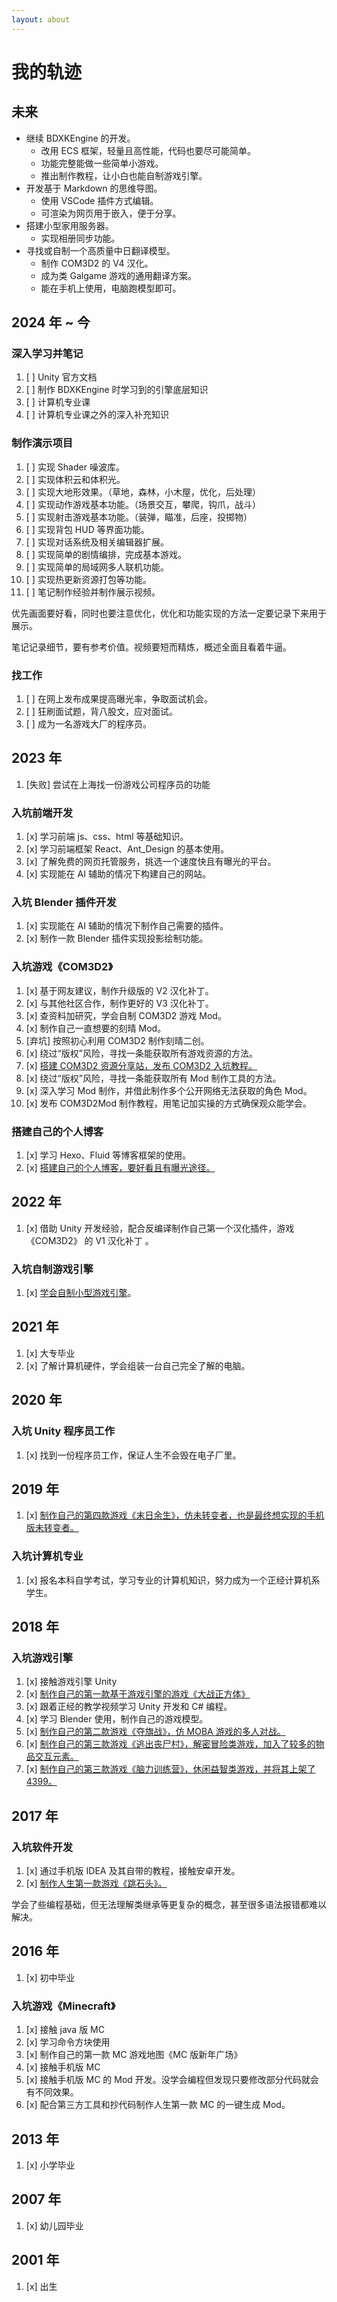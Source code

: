```yaml
---
layout: about
---
```


# 我的轨迹

## 未来

- 继续 BDXKEngine 的开发。
  - 改用 ECS 框架，轻量且高性能，代码也要尽可能简单。
  - 功能完整能做一些简单小游戏。
  - 推出制作教程，让小白也能自制游戏引擎。
- 开发基于 Markdown 的思维导图。
  - 使用 VSCode 插件方式编辑。
  - 可渲染为网页用于嵌入，便于分享。
- 搭建小型家用服务器。
  - 实现相册同步功能。
- 寻找或自制一个高质量中日翻译模型。
  - 制作 COM3D2 的 V4 汉化。
  - 成为类 Galgame 游戏的通用翻译方案。
  - 能在手机上使用，电脑跑模型即可。

## 2024 年 ~ 今

### 深入学习并笔记

1. [ ] Unity 官方文档
2. [ ] 制作 BDXKEngine 时学习到的引擎底层知识
3. [ ] 计算机专业课
4. [ ] 计算机专业课之外的深入补充知识

### 制作演示项目

1. [ ] 实现 Shader 噪波库。
2. [ ] 实现体积云和体积光。
3. [ ] 实现大地形效果。（草地，森林，小木屋，优化，后处理）
4. [ ] 实现动作游戏基本功能。（场景交互，攀爬，钩爪，战斗）
5. [ ] 实现射击游戏基本功能。（装弹，瞄准，后座，投掷物）
6. [ ] 实现背包 HUD 等界面功能。
7. [ ] 实现对话系统及相关编辑器扩展。
8. [ ] 实现简单的剧情编排，完成基本游戏。
9. [ ] 实现简单的局域网多人联机功能。
10. [ ] 实现热更新资源打包等功能。
11. [ ] 笔记制作经验并制作展示视频。

优先画面要好看，同时也要注意优化，优化和功能实现的方法一定要记录下来用于展示。

笔记记录细节，要有参考价值。视频要短而精炼，概述全面且看着牛逼。

### 找工作

1. [ ] 在网上发布成果提高曝光率，争取面试机会。
2. [ ] 狂刷面试题，背八股文，应对面试。
3. [ ] 成为一名游戏大厂的程序员。

## 2023 年

1. [失败] 尝试在上海找一份游戏公司程序员的功能

### 入坑前端开发

1. [x] 学习前端 js、css、html 等基础知识。
2. [x] 学习前端框架 React、Ant_Design 的基本使用。
3. [x] 了解免费的网页托管服务，挑选一个速度快且有曝光的平台。
4. [x] 实现能在 AI 辅助的情况下构建自己的网站。

### 入坑 Blender 插件开发

1. [x] 实现能在 AI 辅助的情况下制作自己需要的插件。
2. [x] 制作一款 Blender 插件实现投影绘制功能。

### 入坑游戏《COM3D2》

1. [x] 基于网友建议，制作升级版的 V2 汉化补丁。
2. [x] 与其他社区合作，制作更好的 V3 汉化补丁。
3. [x] 查资料加研究，学会自制 COM3D2 游戏 Mod。
4. [x] 制作自己一直想要的刻晴 Mod。
5. [弃坑] 按照初心利用 COM3D2 制作刻晴二创。
6. [x] 绕过“版权”风险，寻找一条能获取所有游戏资源的方法。
7. [x] [搭建 COM3D2 资源分享站，发布 COM3D2 入坑教程。](https://bdffzi.gitee.io/page.opencom3d2)
8. [x] 绕过“版权”风险，寻找一条能获取所有 Mod 制作工具的方法。
9. [x] 深入学习 Mod 制作，并借此制作多个公开网络无法获取的角色 Mod。
10. [x] 发布 COM3D2Mod 制作教程，用笔记加实操的方式确保观众能学会。

### 搭建自己的个人博客

1. [x] 学习 Hexo、Fluid 等博客框架的使用。
2. [x] [搭建自己的个人博客，要好看且有曝光途径。](https://bdffzi.gitee.io/page.blog)

## 2022 年

1. [x] 借助 Unity 开发经验，配合反编译制作自己第一个汉化插件，游戏《COM3D2》 的 V1 汉化补丁 。

### 入坑自制游戏引擎

1. [x] [学会自制小型游戏引擎](https://space.bilibili.com/35949109/channel/collectiondetail?sid=556316)。

## 2021 年

1. [x] 大专毕业
2. [x] 了解计算机硬件，学会组装一台自己完全了解的电脑。

## 2020 年

### 入坑 Unity 程序员工作

1. [x] 找到一份程序员工作，保证人生不会毁在电子厂里。

## 2019 年

1. [x] [制作自己的第四款游戏《末日余生》，仿未转变者，也是最终想实现的手机版未转变者。](../assets/images/2019-01-12-23-01-08-728.jpg)

### 入坑计算机专业

1. [x] 报名本科自学考试，学习专业的计算机知识，努力成为一个正经计算机系学生。

## 2018 年

### 入坑游戏引擎

1. [x] 接触游戏引擎 Unity
2. [x] [制作自己的第一款基于游戏引擎的游戏《大战正方体》](../assets/images/大战正方体.jpg)
3. [x] 跟着正经的教学视频学习 Unity 开发和 C# 编程。
4. [x] 学习 Blender 使用，制作自己的游戏模型。
5. [x] [制作自己的第二款游戏《夺旗战》，仿 MOBA 游戏的多人对战。](../assets/images/夺旗战.jpg)
6. [x] [制作自己的第三款游戏《逃出丧尸村》，解密冒险类游戏，加入了较多的物品交互元素。](../assets/images/逃出丧尸村.jpg)
7. [x] [制作自己的第三款游戏《脑力训练营》，休闲益智类游戏，并将其上架了 4399。](https://www.4399.com/flash/202124.htm#search3-1981)

## 2017 年

### 入坑软件开发

1. [x] 通过手机版 IDEA 及其自带的教程，接触安卓开发。
2. [x] [制作人生第一款游戏《跳石头》。](../assets/images/第一款游戏.jpg)

学会了些编程基础，但无法理解类继承等更复杂的概念，甚至很多语法报错都难以解决。

## 2016 年

1. [x] 初中毕业

### 入坑游戏《Minecraft》

1. [x] 接触 java 版 MC
2. [x] 学习命令方块使用
3. [x] 制作自己的第一款 MC 游戏地图《MC 版新年广场》
4. [x] 接触手机版 MC
5. [x] 接触手机版 MC 的 Mod 开发。没学会编程但发现只要修改部分代码就会有不同效果。
6. [x] 配合第三方工具和抄代码制作人生第一款 MC 的一键生成 Mod。

## 2013 年

1. [x] 小学毕业

## 2007 年

1. [x] 幼儿园毕业

## 2001 年

1. [x] 出生
